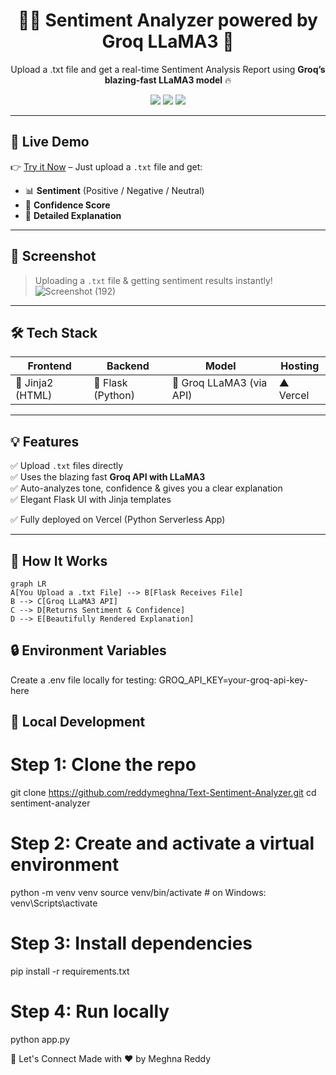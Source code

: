 <h1 align="center">🧠✨ Sentiment Analyzer powered by Groq LLaMA3 🚀</h1>

<p align="center">
  Upload a .txt file and get a real-time Sentiment Analysis Report using <b>Groq’s blazing-fast LLaMA3 model</b> 🔥
</p>

<p align="center">
  <img src="https://img.shields.io/badge/Built%20With-Flask-blue?style=for-the-badge" />
  <img src="https://img.shields.io/badge/LLM-Groq%20LLaMA3-orange?style=for-the-badge" />
  <img src="https://img.shields.io/badge/Hosted%20on-Vercel-black?style=for-the-badge" />
</p>

---

## 🔗 Live Demo

👉 [Try it Now](https://sentiment-analyzer-meghna.vercel.app) – Just upload a `.txt` file and get:
- 📊 **Sentiment** (Positive / Negative / Neutral)
- 🎯 **Confidence Score**
- 💬 **Detailed Explanation**

---

## 📸 Screenshot

> Uploading a `.txt` file & getting sentiment results instantly!
> ![Screenshot (192)](https://github.com/user-attachments/assets/c8821948-0951-4365-8255-989a70bf8e66)



---

## 🛠️ Tech Stack

| Frontend | Backend | Model | Hosting |
|----------|---------|-------|---------|
| 🧾 Jinja2 (HTML) | 🐍 Flask (Python) | 🧠 Groq LLaMA3 (via API) | ▲ Vercel |

---

## 💡 Features

✅ Upload `.txt` files directly  
✅ Uses the blazing fast **Groq API with LLaMA3**  
✅ Auto-analyzes tone, confidence & gives you a clear explanation  
✅ Elegant Flask UI with Jinja templates  

✅ Fully deployed on Vercel (Python Serverless App)

---

## 🚀 How It Works

```mermaid
graph LR
A[You Upload a .txt File] --> B[Flask Receives File]
B --> C[Groq LLaMA3 API]
C --> D[Returns Sentiment & Confidence]
D --> E[Beautifully Rendered Explanation]

```
## 🔒 Environment Variables
Create a .env file locally for testing:
GROQ_API_KEY=your-groq-api-key-here

## 🧪 Local Development

# Step 1: Clone the repo
git clone https://github.com/reddymeghna/Text-Sentiment-Analyzer.git
cd sentiment-analyzer

# Step 2: Create and activate a virtual environment
python -m venv venv
source venv/bin/activate  # on Windows: venv\Scripts\activate

# Step 3: Install dependencies
pip install -r requirements.txt

# Step 4: Run locally
python app.py



🤝 Let's Connect
Made with ❤️ by Meghna Reddy
